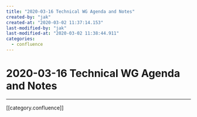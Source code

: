```yaml
---
title: "2020-03-16 Technical WG Agenda and Notes"
created-by: "jak"
created-at: "2020-03-02 11:37:14.153"
last-modified-by: "jak"
last-modified-at: "2020-03-02 11:38:44.911"
categories:
  - confluence
---
```


# 2020-03-16 Technical WG Agenda and Notes


---

[[category.confluence]]
